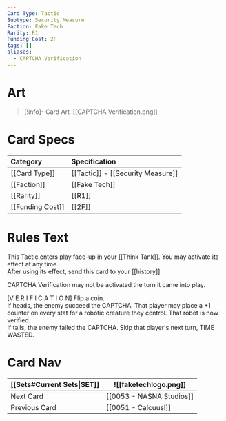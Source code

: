 ```yaml
---
Card Type: Tactic
Subtype: Security Measure
Faction: Fake Tech
Rarity: R1
Funding Cost: 2F
tags: []
aliases:
  - CAPTCHA Verification
---
```

# Art

> [!info]- Card Art
> ![[CAPTCHA Verification.png]]

# Card Specs

| Category | Specification| 
| :--- | :--- |
| [[Card Type]] | [[Tactic]] - [[Security Measure]] |
| [[Faction]] | [[Fake Tech]] |  
| [[Rarity]] | [[R1]] |  
| [[Funding Cost]] | [[2F]] |  

# Rules Text  

This Tactic enters play face-up in your [[Think Tank]]. You may activate its effect at any time.  
After using its effect, send this card to your [[history]].  

CAPTCHA Verification may not be activated the turn it came into play.  

[V E R I F I C A T I O N] Flip a coin.  
If heads, the enemy succeed the CAPTCHA. That player may place a +1 counter on every stat for a robotic creature they control. That robot is now verified.  
If tails, the enemy failed the CAPTCHA. Skip that player's next turn, TIME WASTED.   

# Card Nav

| [[Sets#Current Sets\|SET]]           | ![[faketechlogo.png]]          |
| ------------- | ------------------------------ |
| Next Card     | [[0053 - NASNA Studios]] |
| Previous Card | [[0051 - Calcuusl]]         |


